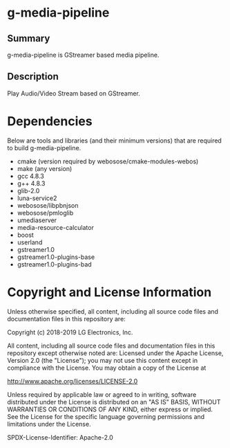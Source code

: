 g-media-pipeline
===================

Summary
-------
g-media-pipeline is GStreamer based media pipeline.

Description
-----------
Play Audio/Video Stream based on GStreamer.

Dependencies
============
Below are tools and libraries (and their minimum versions)
that are required to build g-media-pipeline.

- cmake (version required by webosose/cmake-modules-webos)
- make (any version)
- gcc 4.8.3
- g++ 4.8.3
- glib-2.0
- luna-service2
- webosose/libpbnjson
- webosose/pmloglib
- umediaserver
- media-resource-calculator
- boost
- userland
- gstreamer1.0
- gstreamer1.0-plugins-base
- gstreamer1.0-plugins-bad

# Copyright and License Information

Unless otherwise specified, all content, including all source code files and
documentation files in this repository are:

Copyright (c) 2018-2019 LG Electronics, Inc.

All content, including all source code files and documentation files in this repository except otherwise noted are: Licensed under the Apache License, Version 2.0 (the "License"); you may not use this content except in compliance with the License. You may obtain a copy of the License at

http://www.apache.org/licenses/LICENSE-2.0

Unless required by applicable law or agreed to in writing, software distributed under the License is distributed on an "AS IS" BASIS, WITHOUT WARRANTIES OR CONDITIONS OF ANY KIND, either express or implied. See the License for the specific language governing permissions and limitations under the License.

SPDX-License-Identifier: Apache-2.0
